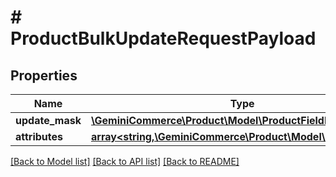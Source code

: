 # # ProductBulkUpdateRequestPayload


## Properties


Name | Type | Description | Notes
------------ | ------------- | ------------- | -------------
**update_mask**| [**\GeminiCommerce\Product\Model\ProductFieldMask**](ProductFieldMask.md) |   | [optional]
**attributes**| [**array<string,\GeminiCommerce\Product\Model\ProtobufAny>**](ProtobufAny.md) |   | [optional]


[[Back to Model list]](../../README.md#models) [[Back to API list]](../../README.md#endpoints) [[Back to README]](../../README.md)